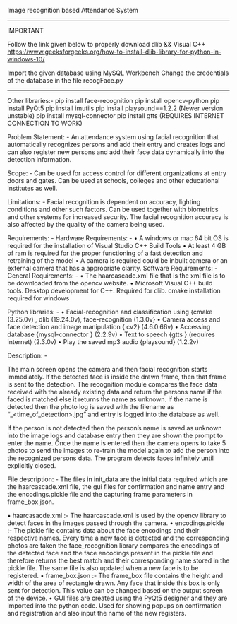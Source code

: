 Image recognition based Attendance System
***
IMPORTANT

Follow the link given below to properly download dlib && Visual C++
https://www.geeksforgeeks.org/how-to-install-dlib-library-for-python-in-windows-10/

Import the given database using MySQL Workbench
Change the credentials of the database in the file recogFace.py

***

Other libraries:-
pip install face-recognition
pip install opencv-python
pip install PyQt5
pip install imutils
pip install playsound==1.2.2 (Newer version unstable)
pip install mysql-connector
pip install gtts (REQUIRES INTERNET CONNECTION TO WORK)


Problem Statement: -
An attendance system using facial recognition that automatically recognizes persons and add their entry and creates logs and can also register new persons and add their face data dynamically into the detection information.

Scope: -
Can be used for access control for different organizations at entry doors and gates. Can be used at schools, colleges and other educational institutes as well.

Limitations: -
Facial recognition is dependent on accuracy, lighting conditions and other such factors. Can be used together with biometrics and other systems for increased security.
The facial recognition accuracy is also affected by the quality of the camera being used.

Requirements: -
Hardware Requirements: -
•	A windows or mac 64 bit OS is required for the installation of Visual Studio C++ Build Tools
•	At least 4 GB of ram is required for the proper functioning of a fast detection and retraining of the model
•	A camera is required could be inbuilt camera or an external camera that has a appropriate clarity.
Software Requirements: -
General Requirements: -
•	The haarcascade.xml file that is the xml file is to be downloaded from the opencv website.
•	Microsoft Visual C++ build tools. Desktop development for C++. Required for dlib. cmake installation required for windows

Python libraries: -
•	Facial-recognition and classification using {cmake (3.25.0v) , dlib (19.24.0v), face-recognition (1.3.0v}
•	Camera access and face detection and image manipulation  { cv2} (4.6.0.66v)
•	Accessing database {mysql-connector } (2.2.9v)
•	Text to speech {gtts } (requires internet) (2.3.0v)
•	Play the saved mp3 audio {playsound} (1.2.2v)

Description: -


The main screen opens the camera and then facial recognition starts immediately. If the detected face is inside the drawn frame, then that frame is sent to the detection. 
The recognition module compares the face data received with the already existing data and return the persons name if the faced is matched else it returns the name as unknown. 
If the name is detected then the photo log is saved with the filename as “<name>_<time_of_detection>.jpg” and entry is logged into the database as well.

If the person is not detected then the person’s name is saved as unknown into the image logs and database entry then they are shown the prompt to enter the name.
Once the name is entered then the camera opens to take 5 photos to send the images to re-train the model again to add the person into the recognized persons data.
The program detects faces infinitely until explicitly closed.


File description: -
The files in init_data are the initial data required which are the haarcascade.xml file, the gui files for confirmation and name entry and the encodings.pickle file and the capturing frame parameters in frame_box.json.

•	haarcasacde.xml :- The haarcascade.xml is used by the opencv library to detect faces in the images passed through the camera.
•	encodings.pickle :- The pickle file contains data about the face encodings and their respective names. Every time a new face is detected and the corresponding photos are taken the face_recognition library compares the encodings of the detected face and the face encodings present in the pickle file and therefore returns the best match and their corresponding name stored in the pickle file. The same file is also updated when a new face is to be registered.
•	frame_box.json :- The frame_box file contains the height and width of the area of rectangle drawn. Any face that inside this box is only sent for detection. This value can be changed based on the output screen of the device.
•	GUI files are created using the PyQt5 designer and they are imported into the python code. Used for showing popups on confirmation and registration and also input the name of the new registers.
